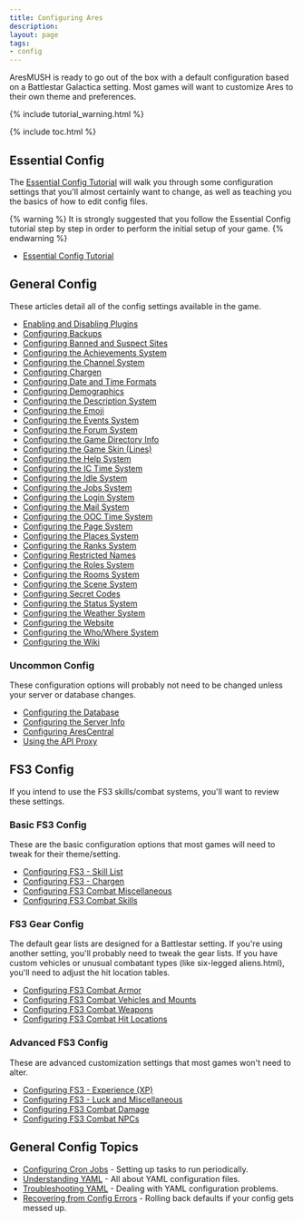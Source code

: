 ```yaml
---
title: Configuring Ares
description: 
layout: page
tags:
- config
---
```


AresMUSH is ready to go out of the box with a default configuration based on a Battlestar Galactica setting.  Most games will want to customize Ares to their own theme and preferences.

{% include tutorial_warning.html %}

{% include toc.html %}

## Essential Config

The [Essential Config Tutorial](/tutorials/config/config-basics) will walk you through some configuration settings that you'll almost certainly want to change, as well as teaching you the basics of how to edit config files.

{% warning %}
It is strongly suggested that you follow the Essential Config tutorial step by step in order to perform the initial setup of your game.
{% endwarning %}

* [Essential Config Tutorial](/tutorials/config/config-basics)

## General Config

These articles detail all of the config settings available in the game.

* [Enabling and Disabling Plugins](/tutorials/config/plugins.html)
* [Configuring Backups](/tutorials/manage/backups.html)
* [Configuring Banned and Suspect Sites](/tutorials/config/sites.html)
* [Configuring the Achievements System](/tutorials/config/achievements.html)
* [Configuring the Channel System](/tutorials/config/channels.html)
* [Configuring Chargen](/tutorials/config/chargen.html)
* [Configuring Date and Time Formats](/tutorials/config/datetime.html)
* [Configuring Demographics](/tutorials/config/demographics.html)
* [Configuring the Description System](/tutorials/config/describe.html)
* [Configuring the Emoji](/tutorials/config/emoji.html)
* [Configuring the Events System](/tutorials/config/events.html)
* [Configuring the Forum System](/tutorials/config/forum.html)
* [Configuring the Game Directory Info](/tutorials/config/game.html)
* [Configuring the Game Skin (Lines)](/tutorials/config/skin.html)
* [Configuring the Help System](/tutorials/config/help.html)
* [Configuring the IC Time System](/tutorials/config/ictime.html)
* [Configuring the Idle System](/tutorials/config/idle.html)
* [Configuring the Jobs System](/tutorials/config/jobs.html)
* [Configuring the Login System](/tutorials/config/login.html)
* [Configuring the Mail System](/tutorials/config/mail.html)
* [Configuring the OOC Time System](/tutorials/config/ooctime.html)
* [Configuring the Page System](/tutorials/config/page.html)
* [Configuring the Places System](/tutorials/config/places.html)
* [Configuring the Ranks System](/tutorials/config/ranks.html)
* [Configuring Restricted Names](/tutorials/config/names.html)
* [Configuring the Roles System](/tutorials/config/roles.html)
* [Configuring the Rooms System](/tutorials/config/rooms.html)
* [Configuring the Scene System](/tutorials/config/scenes.html)
* [Configuring Secret Codes](/tutorials/config/secrets.html)
* [Configuring the Status System](/tutorials/config/status.html)
* [Configuring the Weather System](/tutorials/config/weather.html)
* [Configuring the Website](/tutorials/config/website.html)
* [Configuring the Who/Where System](/tutorials/config/who.html)
* [Configuring the Wiki](/tutorials/config/wiki.html)

### Uncommon Config

These configuration options will probably not need to be changed unless your server or database changes.

* [Configuring the Database](/tutorials/config/database.html)
* [Configuring the Server Info](/tutorials/config/server.html)
* [Configuring AresCentral](/tutorials/config/arescentral.html)
* [Using the API Proxy](/tutorials/config/api-proxy.html)

## FS3 Config

If you intend to use the FS3 skills/combat systems, you'll want to review these settings.

### Basic FS3 Config

These are the basic configuration options that most games will need to tweak for their theme/setting.

* [Configuring FS3 - Skill List](/tutorials/config/fs3skills_skills.html)
* [Configuring FS3 - Chargen](/tutorials/config/fs3skills_chargen.html)
* [Configuring FS3 Combat Miscellaneous](/tutorials/config/fs3combat_misc.html)
* [Configuring FS3 Combat Skills](/tutorials/config/fs3combat_skills.html)

### FS3 Gear Config

The default gear lists are designed for a Battlestar setting.  If you're using another setting, you'll probably need to tweak the gear lists.  If you have custom vehicles or unusual combatant types (like six-legged aliens.html), you'll need to adjust the hit location tables.

* [Configuring FS3 Combat Armor](/tutorials/config/fs3combat_armor.html)
* [Configuring FS3 Combat Vehicles and Mounts](/tutorials/config/fs3combat_vehicles.html)
* [Configuring FS3 Combat Weapons](/tutorials/config/fs3combat_weapons.html)
* [Configuring FS3 Combat Hit Locations](/tutorials/config/fs3combat_hitloc.html)

### Advanced FS3 Config

These are advanced customization settings that most games won't need to alter.

* [Configuring FS3 - Experience (XP)](/tutorials/config/fs3skills_xp.html)
* [Configuring FS3 - Luck and Miscellaneous](/tutorials/config/fs3skills_misc.html)
* [Configuring FS3 Combat Damage](/tutorials/config/fs3combat_damage.html)
* [Configuring FS3 Combat NPCs](/tutorials/config/fs3combat_npcs.html)


## General Config Topics

* [Configuring Cron Jobs](/tutorials/code/cron.html) - Setting up tasks to run periodically.
* [Understanding YAML](/tutorials/code/yaml.html) - All about YAML configuration files.
* [Troubleshooting YAML](/tutorials/code/troubleshooting-yaml.html) - Dealing with YAML configuration problems.
* [Recovering from Config Errors](/tutorials/config/config-errors.html) - Rolling back defaults if your config gets messed up.
